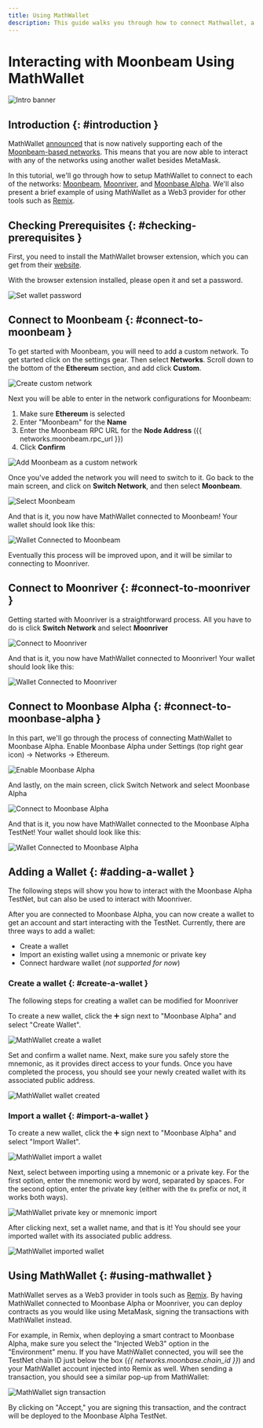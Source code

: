 ```yaml
---
title: Using MathWallet
description: This guide walks you through how to connect Mathwallet, a browser-based wallet that works with Ethereum, to Moonbeam.
---
```


# Interacting with Moonbeam Using MathWallet
 
![Intro banner](/images/tokens/connect/mathwallet/mathwallet-banner.png)

## Introduction {: #introduction } 

MathWallet [announced](https://mathwallet.org/moonbeam-wallet/en/) that is now natively supporting each of the [Moonbeam-based networks](/learn/platform/networks). This means that you are now able to interact with any of the networks using another wallet besides MetaMask.

In this tutorial, we'll go through how to setup MathWallet to connect to each of the networks: [Moonbeam](#connect-to-moonbeam), [Moonriver](#connect-to-moonriver), and [Moonbase Alpha](#connect-to-moonbase-alpha). We'll also present a brief example of using MathWallet as a Web3 provider for other tools such as [Remix](/builders/tools/remix/).

## Checking Prerequisites {: #checking-prerequisites } 

First, you need to install the MathWallet browser extension, which you can get from their [website](https://mathwallet.org/en-us/).

With the browser extension installed, please open it and set a password.

![Set wallet password](/images/tokens/connect/mathwallet/mathwallet-1.png)

## Connect to Moonbeam {: #connect-to-moonbeam } 

To get started with Moonbeam, you will need to add a custom network. To get started click on the settings gear. Then select **Networks**. Scroll down to the bottom of the **Ethereum** section, and add click **Custom**.

![Create custom network]()

Next you will be able to enter in the network configurations for Moonbeam:

1. Make sure **Ethereum** is selected
2. Enter "Moonbeam" for the **Name**
3. Enter the Moonbeam RPC URL for the **Node Address** ({{ networks.moonbeam.rpc_url }})
4. Click **Confirm**

![Add Moonbeam as a custom network]()

Once you've added the network you will need to switch to it. Go back to the main screen, and click on **Switch Network**, and then select **Moonbeam**.

![Select Moonbeam]()

And that is it, you now have MathWallet connected to Moonbeam! Your wallet should look like this:

![Wallet Connected to Moonbeam]()

Eventually this process will be improved upon, and it will be similar to connecting to Moonriver.

## Connect to Moonriver {: #connect-to-moonriver } 

Getting started with Moonriver is a straightforward process. All you have to do is click **Switch Network** and select **Moonriver**

![Connect to Moonriver](/images/tokens/connect/mathwallet/mathwallet-5.png)

And that is it, you now have MathWallet connected to Moonriver! Your wallet should look like this:

![Wallet Connected to Moonriver](/images/tokens/connect/mathwallet/mathwallet-6.png)

## Connect to Moonbase Alpha {: #connect-to-moonbase-alpha } 

In this part, we'll go through the process of connecting MathWallet to Moonbase Alpha. Enable Moonbase Alpha under Settings (top right gear icon) -> Networks -> Ethereum.

![Enable Moonbase Alpha](/images/tokens/connect/mathwallet/mathwallet-2.png)

And lastly, on the main screen, click Switch Network and select Moonbase Alpha

![Connect to Moonbase Alpha](/images/tokens/connect/mathwallet/mathwallet-3.png)

And that is it, you now have MathWallet connected to the Moonbase Alpha TestNet! Your wallet should look like this:

![Wallet Connected to Moonbase Alpha](/images/tokens/connect/mathwallet/mathwallet-4.png)

## Adding a Wallet {: #adding-a-wallet } 

The following steps will show you how to interact with the Moonbase Alpha TestNet, but can also be used to interact with Moonriver.

After you are connected to Moonbase Alpha, you can now create a wallet to get an account and start interacting with the TestNet. Currently, there are three ways to add a wallet:

 - Create a wallet
 - Import an existing wallet using a mnemonic or private key
- Connect hardware wallet (_not supported for now_)

### Create a wallet {: #create-a-wallet } 

The following steps for creating a wallet can be modified for Moonriver

To create a new wallet, click the :heavy_plus_sign: sign next to "Moonbase Alpha" and select "Create Wallet".

![MathWallet create a wallet](/images/tokens/connect/mathwallet/mathwallet-7.png)

Set and confirm a wallet name. Next, make sure you safely store the mnemonic, as it provides direct access to your funds. Once you have completed the process, you should see your newly created wallet with its associated public address.

![MathWallet wallet created](/images/tokens/connect/mathwallet/mathwallet-8.png)

### Import a wallet {: #import-a-wallet } 

To create a new wallet, click the :heavy_plus_sign: sign next to "Moonbase Alpha" and select "Import Wallet".

![MathWallet import a wallet](/images/tokens/connect/mathwallet/mathwallet-9.png)

Next, select between importing using a mnemonic or a private key. For the first option, enter the mnemonic word by word, separated by spaces. For the second option, enter the private key (either with the `0x` prefix or not, it works both ways).

![MathWallet private key or mnemonic import](/images/tokens/connect/mathwallet/mathwallet-10.png)

After clicking next, set a wallet name, and that is it! You should see your imported wallet with its associated public address.

![MathWallet imported wallet](/images/tokens/connect/mathwallet/mathwallet-11.png)

## Using MathWallet {: #using-mathwallet } 

MathWallet serves as a Web3 provider in tools such as [Remix](/builders/tools/remix/). By having MathWallet connected to Moonbase Alpha or Moonriver, you can deploy contracts as you would like using MetaMask, signing the transactions with MathWallet instead.

For example, in Remix, when deploying a smart contract to Moonbase Alpha, make sure you select the "Injected Web3" option in the "Environment" menu. If you have MathWallet connected, you will see the TestNet chain ID just below the box (_{{ networks.moonbase.chain_id }}_) and your MathWallet account injected into Remix as well. When sending a transaction, you should see a similar pop-up from MathWallet:

![MathWallet sign transaction](/images/tokens/connect/mathwallet/mathwallet-12.png)

By clicking on "Accept," you are signing this transaction, and the contract will be deployed to the Moonbase Alpha TestNet.

